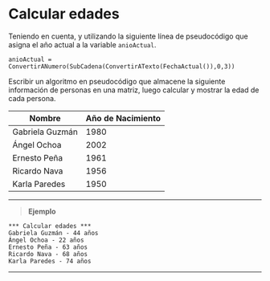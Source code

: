 ﻿# Calcular edades

Teniendo en cuenta, y utilizando la siguiente línea de pseudocódigo que asigna el año actual a la variable `anioActual`.

```
anioActual = ConvertirANumero(SubCadena(ConvertirATexto(FechaActual()),0,3))
```

Escribir un algoritmo en pseudocódigo que almacene la siguiente información de personas en una matriz, luego calcular y mostrar la edad de cada persona.

| Nombre                     | Año de Nacimiento |
|----------------------------|-------------------|
| Gabriela Guzmán            | 1980              |
| Ángel Ochoa                | 2002              |
| Ernesto Peña               | 1961              |
| Ricardo Nava               | 1956              |
| Karla Paredes              | 1950              |

---

> **Ejemplo**

```
*** Calcular edades ***
Gabriela Guzmán - 44 años
Ángel Ochoa - 22 años
Ernesto Peña - 63 años
Ricardo Nava - 68 años
Karla Paredes - 74 años
```

---
